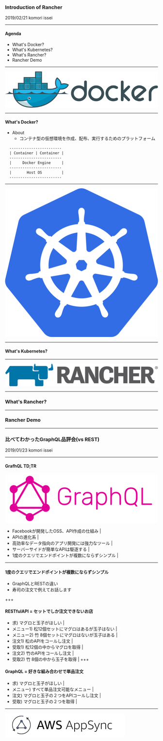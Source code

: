 ### Introduction of Rancher
2019/02/21 komori issei

---
#### Agenda

- What's Docker?
- What's Kubernetes?
- What's Rancher?
- Rancher Demo

---

![alt](assets/Docker.png)

---

#### What's Docker?
- About
  - コンテナ型の仮想環境を作成、配布、実行するためのプラットフォーム

~~~
  ------------------------
  | Container | Container |
  ------------------------
  |     Docker Engine     |
  ------------------------
  |       Host OS         |
  ------------------------
~~~

---

![alt](assets/k8s.png)

---

#### What's Kubernetes?


---

![alt](assets/rancher-logo-horiz-color.png)

---

### What's Rancher?


---

### Rancher Demo

---


### 比べてわかったGraphQL品評会(vs REST)
2019/01/23 komori issei

---
#### GrafhQL TD;TR
![alt](assets/graphql.PNG)
- Facebookが開発したOSS、API作成の仕組み |
- APIの進化系 |
- 高効率なデータ指向のアプリ開発には強力なツール |
- サーバーサイドが簡単なAPIは駆逐する |
- 1度のクエリでエンドポイントが複数にならずシンプル |

---
#### 1度のクエリでエンドポイントが複数にならずシンプル
- GraphQLとRESTの違い
- 寿司の注文で例えてお話します

+++
#### RESTfulAPI = セットでしか注文できないお店
- 求)        マグロと玉子がほしい |
- メニュー1) 松12個セットにマグロはあるが玉子はない |
- メニュー2) 竹 8個セットにマグロはないが玉子はある |
- 注文1)     松のAPIをコールし注文 |
- 受取1)     松12個の中からマグロを取得 |
- 注文2)     竹のAPIをコールし注文 |
- 受取2)     竹 8個の中から玉子を取得 |
+++
#### GraphQL = 好きな組み合わせで単品注文
- 求)        マグロと玉子がほしい |
- メニュー)  すべて単品注文可能なメニュー |
- 注文)      マグロと玉子の２つをAPIコールし注文 |
- 受取)      マグロと玉子の２つを取得 |

---
![alt](assets/appsync.PNG)


